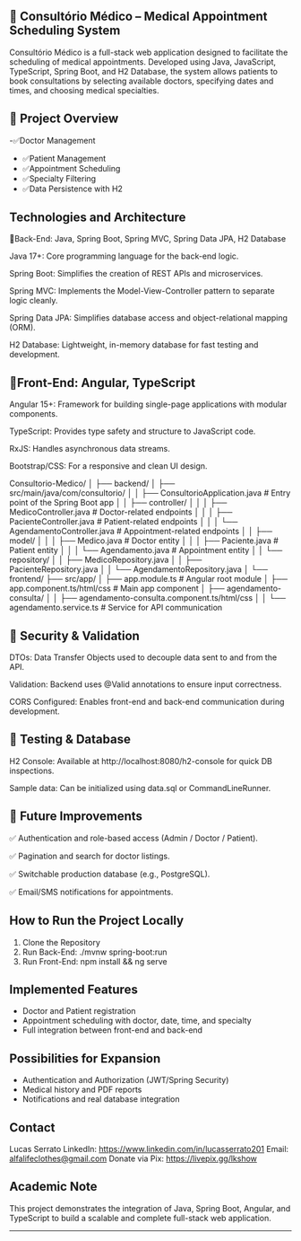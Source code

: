 ## 🏥 Consultório Médico – Medical Appointment Scheduling System

Consultório Médico is a full-stack web application designed to facilitate the scheduling of medical appointments. Developed using Java, JavaScript, TypeScript, Spring Boot, and H2 Database, the system allows patients to book consultations by selecting available doctors, specifying dates and times, and choosing medical specialties.

## 🧠 Project Overview
-✅Doctor Management
- ✅Patient Management
- ✅Appointment Scheduling
- ✅Specialty Filtering
- ✅Data Persistence with H2

## Technologies and Architecture
🔹Back-End: Java, Spring Boot, Spring MVC, Spring Data JPA, H2 Database

 Java 17+: Core programming language for the back-end logic.

Spring Boot: Simplifies the creation of REST APIs and microservices.

Spring MVC: Implements the Model-View-Controller pattern to separate logic cleanly.

Spring Data JPA: Simplifies database access and object-relational mapping (ORM).

H2 Database: Lightweight, in-memory database for fast testing and development.

## 🔹Front-End: Angular, TypeScript

Angular 15+: Framework for building single-page applications with modular components.

TypeScript: Provides type safety and structure to JavaScript code.

RxJS: Handles asynchronous data streams.

Bootstrap/CSS: For a responsive and clean UI design.


Consultorio-Medico/
│
├── backend/
│   ├── src/main/java/com/consultorio/
│   │   ├── ConsultorioApplication.java          # Entry point of the Spring Boot app
│   │   ├── controller/
│   │   │   ├── MedicoController.java            # Doctor-related endpoints
│   │   │   ├── PacienteController.java          # Patient-related endpoints
│   │   │   └── AgendamentoController.java       # Appointment-related endpoints
│   │   ├── model/
│   │   │   ├── Medico.java                      # Doctor entity
│   │   │   ├── Paciente.java                    # Patient entity
│   │   │   └── Agendamento.java                 # Appointment entity
│   │   └── repository/
│   │       ├── MedicoRepository.java
│   │       ├── PacienteRepository.java
│   │       └── AgendamentoRepository.java
│
└── frontend/
    ├── src/app/
    │   ├── app.module.ts                        # Angular root module
    │   ├── app.component.ts/html/css            # Main app component
    │   ├── agendamento-consulta/
    │   │   ├── agendamento-consulta.component.ts/html/css
    │   │   └── agendamento.service.ts           # Service for API communication


## 🔐 Security & Validation
DTOs: Data Transfer Objects used to decouple data sent to and from the API.

Validation: Backend uses @Valid annotations to ensure input correctness.

CORS Configured: Enables front-end and back-end communication during development.

## 🧪 Testing & Database
H2 Console: Available at http://localhost:8080/h2-console for quick DB inspections.

Sample data: Can be initialized using data.sql or CommandLineRunner.

## 🚀 Future Improvements
✅ Authentication and role-based access (Admin / Doctor / Patient).

✅ Pagination and search for doctor listings.

✅ Switchable production database (e.g., PostgreSQL).

✅ Email/SMS notifications for appointments.



## How to Run the Project Locally
1. Clone the Repository
2. Run Back-End: ./mvnw spring-boot:run
3. Run Front-End: npm install && ng serve

## Implemented Features
- Doctor and Patient registration
- Appointment scheduling with doctor, date, time, and specialty
- Full integration between front-end and back-end

## Possibilities for Expansion
- Authentication and Authorization (JWT/Spring Security)
- Medical history and PDF reports
- Notifications and real database integration

## Contact
Lucas Serrato
LinkedIn: https://www.linkedin.com/in/lucasserrato201
Email: alfalifeclothes@gmail.com
Donate via Pix: https://livepix.gg/lkshow

## Academic Note
This project demonstrates the integration of Java, Spring Boot, Angular, and TypeScript to build a scalable and complete full-stack web application.

---

